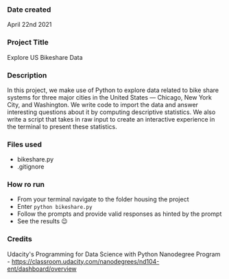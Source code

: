 ### Date created
April 22nd 2021

### Project Title
Explore US Bikeshare Data

### Description
In this project, we make use of Python to explore data related to bike share
systems for three major cities in the United States — Chicago, New York City, and Washington.
We write code to import the data and answer interesting questions about it by computing
descriptive statistics. We also write a script that takes in raw input to create an interactive
experience in the terminal to present these statistics.

### Files used
- bikeshare.py
- .gitignore

### How ro run
- From your terminal navigate to the folder housing the project
- Enter `python bikeshare.py`
- Follow the prompts and provide valid responses as hinted by the prompt
- See the results 😉

### Credits
Udacity's Programming for Data Science with Python Nanodegree Program - https://classroom.udacity.com/nanodegrees/nd104-ent/dashboard/overview


